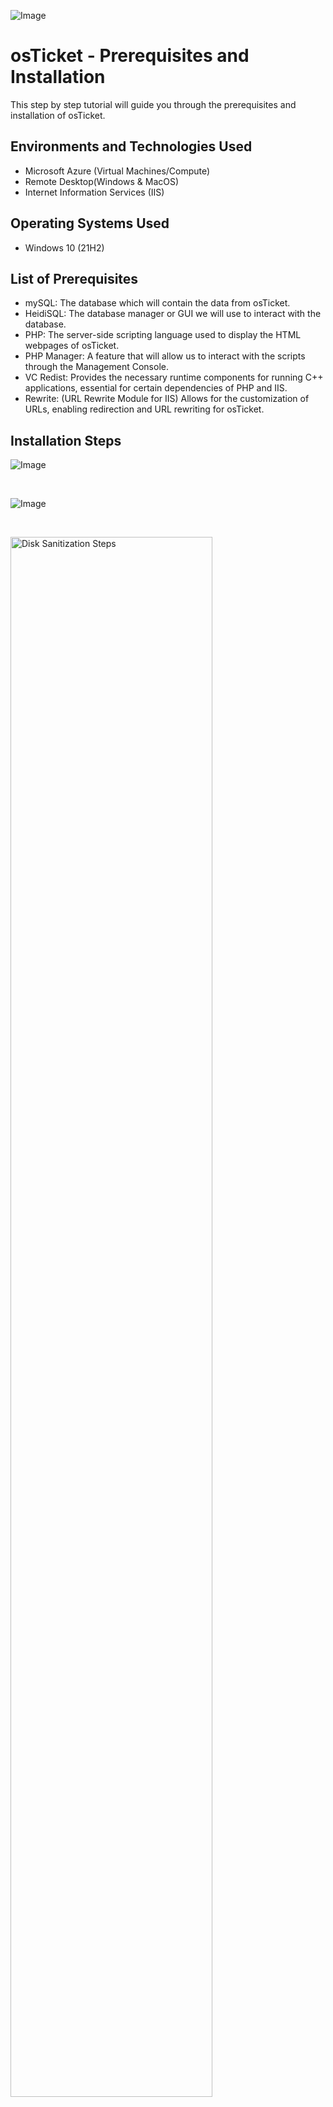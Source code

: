 <p align="center">
  
![Image](https://github.com/user-attachments/assets/fff316f9-b508-4214-9019-39caac5db711)
</p>

<h1>osTicket - Prerequisites and Installation</h1>
This step by step tutorial will guide you through the prerequisites and installation of osTicket.<br />


<h2>Environments and Technologies Used</h2>

- Microsoft Azure (Virtual Machines/Compute)
- Remote Desktop(Windows & MacOS)
- Internet Information Services (IIS)

<h2>Operating Systems Used </h2>

- Windows 10</b> (21H2)

<h2>List of Prerequisites</h2>

- mySQL: The database which will contain the data from osTicket.
- HeidiSQL: The database manager or GUI we will use to interact with the database.
- PHP: The server-side scripting language used to display the HTML webpages of osTicket.
- PHP Manager: A feature that will allow us to interact with the scripts through the Management Console.
- VC Redist: Provides the necessary runtime components for running C++ applications, essential for certain dependencies of PHP and IIS.
- Rewrite: (URL Rewrite Module for IIS) Allows for the customization of URLs, enabling redirection and URL rewriting for osTicket.

<h2>Installation Steps</h2>

<p>

![Image](https://github.com/user-attachments/assets/e1b68e5d-5ee7-43a4-ac75-beed41c4cebd)
</p>
<p>

</p>
<br />

<p>

![Image](https://github.com/user-attachments/assets/f6a4df14-8287-4595-9b8b-47d17bb16241)

</p>
<p>

</p>
<br />

<p>
<img src="https://i.imgur.com/DJmEXEB.png" height="80%" width="80%" alt="Disk Sanitization Steps"/>
</p>
<p>

</p>
<br />
